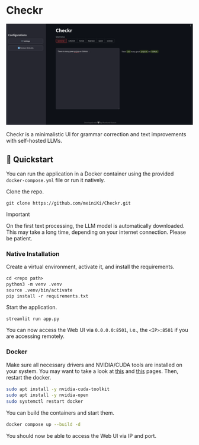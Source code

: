 # Checkr

![Checkr](doc/ui.png "Checkr")

Checkr is a minimalistic UI for grammar correction and text improvements with self-hosted LLMs.

## 🚀 Quickstart

You can run the application in a Docker container using the provided `docker-compose.yml` file or run it natively.

Clone the repo.

```shell
git clone https://github.com/meiniKi/Checkr.git
```

> [!IMPORTANT]  
> On the first text processing, the LLM model is automatically downloaded. This may take a long time, depending on your internet connection. Please be patient.

### Native Installation

Create a virtual environment, activate it, and install the requirements.

```shell
cd <repo path>
python3 -m venv .venv
source .venv/bin/activate
pip install -r requirements.txt
```

Start the application.
```shell
streamlit run app.py
```

You can now access the Web UI via `0.0.0.0:8501`, i.e., the `<IP>:8501` if you are accessing remotely.


### Docker

Make sure all necessary drivers and NVIDIA/CUDA tools are installed on your system. You may want to take a look at [this](https://docs.nvidia.com/datacenter/cloud-native/container-toolkit/latest/install-guide.html#installing-the-nvidia-container-toolkit) and [this](https://developer.nvidia.com/cuda-downloads) pages. Then, restart the docker.

```bash
sudo apt install -y nvidia-cuda-toolkit
sudo apt install -y nvidia-open
sudo systemctl restart docker
```

You can build the containers and start them.

```bash
docker compose up --build -d
```

You should now be able to access the Web UI via IP and port.


